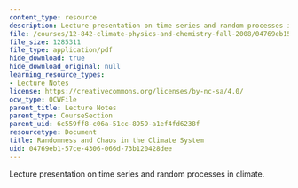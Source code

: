 ```yaml
---
content_type: resource
description: Lecture presentation on time series and random processes in climate.
file: /courses/12-842-climate-physics-and-chemistry-fall-2008/04769eb157ce4306066d73b120428dee_part2.pdf
file_size: 1285311
file_type: application/pdf
hide_download: true
hide_download_original: null
learning_resource_types:
- Lecture Notes
license: https://creativecommons.org/licenses/by-nc-sa/4.0/
ocw_type: OCWFile
parent_title: Lecture Notes
parent_type: CourseSection
parent_uid: 6c559ff8-c06a-51cc-8959-a1ef4fd6238f
resourcetype: Document
title: Randomness and Chaos in the Climate System
uid: 04769eb1-57ce-4306-066d-73b120428dee
---
```

Lecture presentation on time series and random processes in climate.